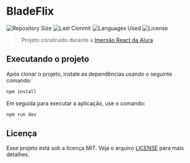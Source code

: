 # BladeFlix

<p>
  <img src="https://img.shields.io/github/repo-size/guilhermesantoss/bladeflix" alt="Repository Size" />
  <img src="https://img.shields.io/github/last-commit/guilhermesantoss/bladeflix" alt="Last Commit" />
  <img src="https://img.shields.io/github/languages/count/guilhermesantoss/bladeflix?color=red" alt="Languages Used" />
  <img src="https://img.shields.io/github/license/guilhermesantoss/bladeflix?color=yellow" alt="License" />
</p>

>Projeto construido durante a [Imersão React da Alura](https://www.alura.com.br/imersao-react/)

## Executando o projeto

Após clonar o projeto, instale as dependências usando o seguinte comando:

```sh
npm install
```

Em seguida para executar a aplicação, use o comando:
```sh
npm run dev
```

## Licença

Esse projeto está sob a licença MIT. Veja o arquivo [LICENSE](LICENSE) para mais detalhes.
